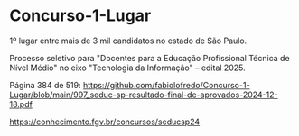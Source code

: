 # Concurso-1-Lugar

1º lugar entre mais de 3 mil candidatos no estado de São Paulo.

Processo seletivo para "Docentes para a Educação Profissional Técnica de Nível Médio" no eixo "Tecnologia da Informação" – edital 2025.

Página 384 de 519: 
https://github.com/fabiolofredo/Concurso-1-Lugar/blob/main/997_seduc-sp-resultado-final-de-aprovados-2024-12-18.pdf

https://conhecimento.fgv.br/concursos/seducsp24
